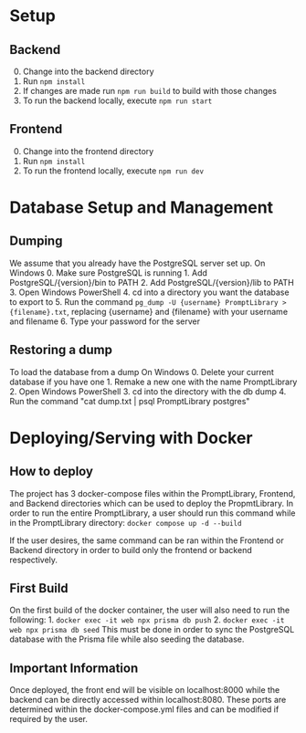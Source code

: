 # Setup

## Backend

0. Change into the backend directory
1. Run `npm install`
2. If changes are made run `npm run build` to build with those changes
3. To run the backend locally, execute `npm run start`

## Frontend

0. Change into the frontend directory
1. Run `npm install`
2. To run the frontend locally, execute `npm run dev`

# Database Setup and Management

## Dumping

We assume that you already have the PostgreSQL server set up.
On Windows 0. Make sure PostgreSQL is running 1. Add PostgreSQL/{version}/bin to PATH 2. Add PostgreSQL/{version}/lib to PATH 3. Open Windows PowerShell 4. cd into a directory you want the database to export to 5. Run the command `pg_dump -U {username} PromptLibrary > {filename}.txt`, replacing {username} and {filename} with your username and filename 6. Type your password for the server

## Restoring a dump

To load the database from a dump
On Windows 0. Delete your current database if you have one 1. Remake a new one with the name PromptLibrary 2. Open Windows PowerShell 3. cd into the directory with the db dump 4. Run the command "cat dump.txt | psql PromptLibrary postgres"

# Deploying/Serving with Docker

## How to deploy

The project has 3 docker-compose files within the PromptLibrary, Frontend, and Backend directories which can be used to deploy the PropmtLibrary.
In order to run the entire PromptLibrary, a user should run this command while in the PromptLibrary directory: `docker compose up -d --build`

If the user desires, the same command can be ran within the Frontend or Backend directory in order to build only the frontend or backend respectively.

## First Build

On the first build of the docker container, the user will also need to run the following: 1. `docker exec -it web npx prisma db push` 2. `docker exec -it web npx prisma db seed`
This must be done in order to sync the PostgreSQL database with the Prisma file while also seeding the database.

## Important Information

Once deployed, the front end will be visible on localhost:8000 while the backend can be directly accessed within localhost:8080.
These ports are determined within the docker-compose.yml files and can be modified if required by the user.
